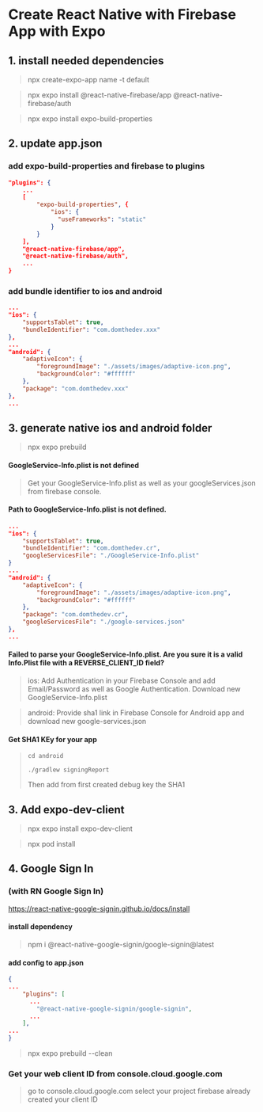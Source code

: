 # Create React Native with Firebase App with Expo
## 1. install needed dependencies

> npx create-expo-app name -t default
 
> npx expo install @react-native-firebase/app @react-native-firebase/auth

> npx expo install expo-build-properties

## 2. update app.json

### add expo-build-properties and firebase to plugins
```json
"plugins": {
    ...
    [
        "expo-build-properties", {
            "ios": {
              "useFrameworks": "static"
            }
        }
    ],
    "@react-native-firebase/app",
    "@react-native-firebase/auth",
    ...
}
```

### add bundle identifier to ios and android 
```json
...
"ios": {
    "supportsTablet": true,
    "bundleIdentifier": "com.domthedev.xxx"
},
...
"android": {
    "adaptiveIcon": {
        "foregroundImage": "./assets/images/adaptive-icon.png",
        "backgroundColor": "#ffffff"
    },
    "package": "com.domthedev.xxx"
},
...
```

## 3. generate native ios and android folder
> npx expo prebuild


#### GoogleService-Info.plist is not defined
> Get your GoogleService-Info.plist as well as your googleServices.json from firebase console.

####  Path to GoogleService-Info.plist is not defined.
```json 
...
"ios": {
    "supportsTablet": true,
    "bundleIdentifier": "com.domthedev.cr",
    "googleServicesFile": "./GoogleService-Info.plist"
}
...
"android": {
    "adaptiveIcon": {
        "foregroundImage": "./assets/images/adaptive-icon.png",
        "backgroundColor": "#ffffff"
    },
    "package": "com.domthedev.cr",
    "googleServicesFile": "./google-services.json"
},
...
```

#### Failed to parse your GoogleService-Info.plist. Are you sure it is a valid Info.Plist file with a REVERSE_CLIENT_ID field?
> ios: Add Authentication in your Firebase Console and add Email/Password as well as Google Authentication. Download new GoogleService-Info.plist

> android: Provide sha1 link in Firebase Console for Android app and download new google-services.json

#### Get SHA1 KEy for your app
> `cd android`
> 
> `./gradlew signingReport`
> 
> Then add from first created debug key the SHA1

## 3. Add expo-dev-client
> npx expo install expo-dev-client

> npx pod install
 
## 4. Google Sign In 
### (with RN Google Sign In)
https://react-native-google-signin.github.io/docs/install
#### install dependency
> npm i @react-native-google-signin/google-signin@latest

#### add config to app.json 

```json
{
...
    "plugins": [
      ...
        "@react-native-google-signin/google-signin",
      ...
    ],
...
}
```

> npx expo prebuild --clean

### Get your web client ID from console.cloud.google.com
> go to console.cloud.google.com select your project
> firebase already created your client ID
